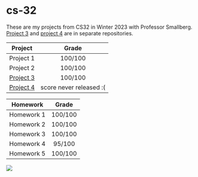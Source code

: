 # cs-32

These are my projects from CS32 in Winter 2023 with Professor Smallberg. [Project 3](https://github.com/sophiasharif/mario-party-clone) and [project 4](https://github.com/sophiasharif/pnetphlix) are in separate repositories.

| Project     | Grade |
| :---------: | :---: |
| Project 1   | 100/100 |
| Project 2   | 100/100 |
| [Project 3](https://github.com/sophiasharif/mario-party-clone)    | 100/100 |
| [Project 4](https://github.com/sophiasharif/pnetphlix)| score never released :( |

| Homework    | Grade |
| :---------: | :---: |
| Homework 1   | 100/100 |
| Homework 2   | 100/100 |
| Homework 3   | 100/100 |
| Homework 4   | 95/100 |
| Homework 5   | 100/100 |


![](https://view-counter.onrender.com/gh-CS32)
